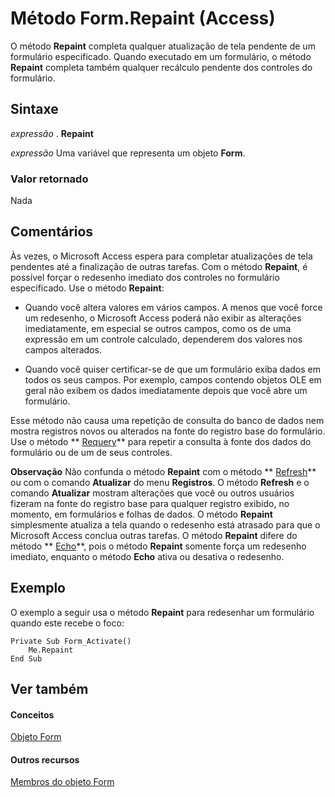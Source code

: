 
# Método Form.Repaint (Access)

O método  **Repaint** completa qualquer atualização de tela pendente de um formulário especificado. Quando executado em um formulário, o método **Repaint** completa também qualquer recálculo pendente dos controles do formulário.
 


## Sintaxe

 *expressão*  . **Repaint**
 

 
 *expressão*  Uma variável que representa um objeto **Form**.
 

 

### Valor retornado

Nada
 

 

## Comentários

Às vezes, o Microsoft Access espera para completar atualizações de tela pendentes até a finalização de outras tarefas. Com o método  **Repaint**, é possível forçar o redesenho imediato dos controles no formulário especificado. Use o método **Repaint**:
 

 

- Quando você altera valores em vários campos. A menos que você force um redesenho, o Microsoft Access poderá não exibir as alterações imediatamente, em especial se outros campos, como os de uma expressão em um controle calculado, dependerem dos valores nos campos alterados.
    
 
- Quando você quiser certificar-se de que um formulário exiba dados em todos os seus campos. Por exemplo, campos contendo objetos OLE em geral não exibem os dados imediatamente depois que você abre um formulário.
    
 
Esse método não causa uma repetição de consulta do banco de dados nem mostra registros novos ou alterados na fonte do registro base do formulário. Use o método  ** [Requery](26d8d784-9348-6301-9bef-569d15668a0e.md)** para repetir a consulta à fonte dos dados do formulário ou de um de seus controles.
 

 

 **Observação**   Não confunda o método **Repaint** com o método ** [Refresh](e7a15c34-d3ec-184f-8d03-3e264fcc60d0.md)** ou com o comando **Atualizar** do menu **Registros**. O método **Refresh** e o comando **Atualizar** mostram alterações que você ou outros usuários fizeram na fonte do registro base para qualquer registro exibido, no momento, em formulários e folhas de dados. O método **Repaint** simplesmente atualiza a tela quando o redesenho está atrasado para que o Microsoft Access conclua outras tarefas. O método **Repaint** difere do método ** [Echo](ce94d774-ef06-7cf4-0e91-b5affa41a437.md)**, pois o método **Repaint** somente força um redesenho imediato, enquanto o método **Echo** ativa ou desativa o redesenho.
 


## Exemplo

O exemplo a seguir usa o método  **Repaint** para redesenhar um formulário quando este recebe o foco:
 

 

```
Private Sub Form_Activate() 
    Me.Repaint 
End Sub
```


## Ver também


#### Conceitos


 
 [Objeto Form](72ef9219-142b-b690-b696-3eba9a5d4522.md)
#### Outros recursos


 
 [Membros do objeto Form](e1976b58-28ca-8f76-cdf3-6732cb06ce6c.md)